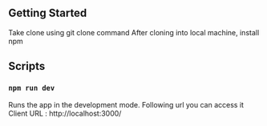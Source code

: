 
## Getting Started

Take clone using git clone command
After cloning into local machine, install npm

## Scripts

### `npm run dev`

Runs the app in the development mode.
Following url you can access it Client URL : http://localhost:3000/